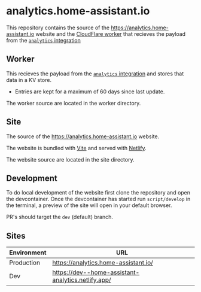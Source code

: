 # analytics.home-assistant.io

This repository contains the source of the https://analytics.home-assistant.io website and the [CloudFlare worker](https://workers.cloudflare.com/) that recieves the payload from the [`analytics` integration](https://www.home-assistant.io/integrations/analytics/)

## Worker

This recieves the payload from the [`analytics` integration](https://www.home-assistant.io/integrations/analytics/) and stores that data in a KV store.

- Entries are kept for a maximum of 60 days since last update.

The worker source are located in the worker directory.

## Site

The source of the https://analytics.home-assistant.io website.

The website is bundled with [Vite](https://vitejs.dev/) and served with [Netlify](https://www.netlify.com/).

The website source are located in the site directory.

## Development

To do local development of the website first clone the repository and open the devcontainer.
Once the devcontainer has started run `script/develop` in the terminal, a preview of the site will open in your default browser.

PR's should target the `dev` (default) branch.

## Sites

| Environment | URL                                                |
| ----------- | -------------------------------------------------- |
| Production  | https://analytics.home-assistant.io/               |
| Dev         | https://dev--home-assistant-analytics.netlify.app/ |
